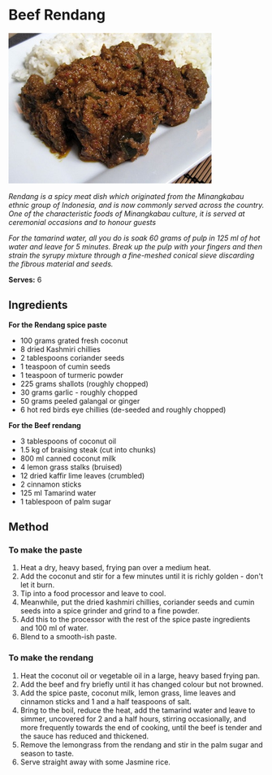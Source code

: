 # Beef Rendang

![Name](resources/beef-rengang.jpg)

*Rendang is a spicy meat dish which originated from the Minangkabau ethnic group of Indonesia, and is now commonly served across the country. One of the characteristic foods of Minangkabau culture, it is served at ceremonial occasions and to honour guests*

*For the tamarind water, all you do is soak 60 grams of pulp in 125 ml of hot water and leave for 5 minutes.  Break up the pulp with your fingers and then strain the syrupy mixture through a fine-meshed conical sieve discarding the fibrous material and seeds.*

**Serves:** 6

## Ingredients
**For the Rendang spice paste** 
- 100 grams grated fresh coconut
- 8 dried Kashmiri chillies
- 2 tablespoons coriander seeds
- 1 teaspoon of cumin seeds
- 1 teaspoon of turmeric powder
- 225 grams shallots (roughly chopped)
- 30 grams garlic - roughly chopped
- 50 grams peeled galangal or ginger
- 6 hot red birds eye chillies (de-seeded and roughly chopped)

**For the Beef rendang**
- 3 tablespoons of coconut oil
- 1.5 kg of braising steak (cut into chunks)
- 800 ml canned coconut milk
- 4 lemon grass stalks (bruised)
- 12 dried kaffir lime leaves (crumbled)
- 2 cinnamon sticks
- 125 ml Tamarind water
- 1 tablespoon of palm sugar

## Method
### To make the paste
1. Heat a dry, heavy based, frying pan over a medium heat. 
1. Add the coconut and stir for a few minutes until it is richly golden - don't let it burn.
1. Tip into a food processor and leave to cool.
1. Meanwhile, put the dried kashmiri chillies, coriander seeds and cumin seeds into a spice grinder and grind to a fine powder.
1. Add this to the processor with the rest of the spice paste ingredients and 100 ml of water. 
1. Blend to a smooth-ish paste.

### To make the rendang
1. Heat the coconut oil or vegetable oil in a large, heavy based frying pan. 
1. Add the beef and fry briefly until it has changed colour but not browned. 
1. Add the spice paste, coconut milk, lemon grass, lime leaves and cinnamon sticks and 1 and a half teaspoons of salt.
1. Bring to the boil, reduce the heat, add the tamarind water and leave to simmer, uncovered for 2 and a half hours, stirring occasionally, and more frequently towards the end of cooking, until the beef is tender and the sauce has reduced and thickened.
1. Remove the lemongrass from the rendang and stir in the palm sugar and season to taste.
1. Serve straight away with some Jasmine rice. 